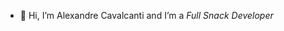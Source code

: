 - 👋 Hi, I’m Alexandre Cavalcanti and I’m a _Full Snack Developer_

<!---
alexandrecavalcantti/alexandrecavalcantti is a ✨ special ✨ repository because its `README.md` (this file) appears on your GitHub profile.
You can click the Preview link to take a look at your changes.
--->
